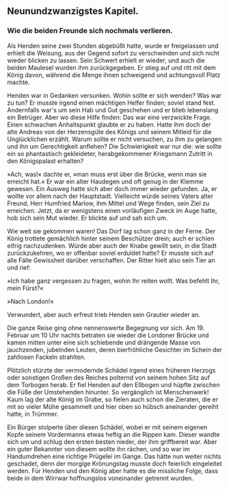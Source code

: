 
<h2>Neunundzwanzigstes Kapitel.</h2>

<h3>Wie die beiden Freunde sich nochmals verlieren.</h3>

Als Henden seine zwei Stunden abgebüßt hatte, wurde er freigelassen
und erhielt die Weisung, aus der Gegend sofort zu verschwinden
und sich nicht wieder blicken zu lassen. Sein Schwert erhielt
er wieder, und auch die beiden Maulesel wurden ihm zurückgegeben.
Er stieg auf und ritt mit dem König davon, während die
Menge ihnen schweigend und achtungsvoll Platz machte.

Henden war in Gedanken versunken. Wohin sollte er sich wenden?
Was war zu tun? Er musste irgend einen mächtigen Helfer finden;
soviel stand fest. Andernfalls war's um sein Hab und Gut geschehen
und er blieb lebenslang ein Betrüger. Aber wo diese Hilfe finden:
Das war eine verzwickte Frage. Einen schwachen Anhaltspunkt
glaubte er zu haben. Hatte ihm doch der alte Andreas von der Herzensgüte
des Königs und seinem Mitleid für die Unglücklichen erzählt.
Warum sollte er nicht versuchen, zu ihm zu gelangen und ihn um Gerechtigkeit
anflehen? Die Schwierigkeit war nur die: wie sollte ein
so phantastisch gekleideter, herabgekommener Kriegsmann Zutritt in
den Königspalast erhalten?

»Ach, was!« dachte er, »man muss erst über die Brücke, wenn man
sie erreicht hat.« Er war ein alter Haudegen und oft genug in der
Klemme gewesen. Ein Ausweg hatte sich aber doch immer wieder
gefunden. Ja, er wollte vor allem nach der Hauptstadt. Vielleicht
würde seines Vaters alter Freund, Herr Humfried Marlow, ihm
Mittel und Wege finden, sein Ziel zu erreichen. Jetzt, da er wenigstens
einen vorläufigen Zweck im Auge hatte, hob sich sein Mut wieder.
Er blickte auf und sah sich um.

Wie weit sie gekommen waren! Das Dorf lag schon ganz in der
Ferne. Der König trottete gemächlich hinter seinem Beschützer drein;
auch er schien eifrig nachzudenken. Würde aber auch der Knabe gewillt
sein, in die Stadt zurückzukehren, wo er offenbar soviel erduldet
hatte? Er musste sich auf alle Fälle Gewissheit darüber verschaffen.
Der Ritter hielt also sein Tier an und rief:
 

»Ich habe ganz vergessen zu fragen, wohin Ihr reiten wollt. Was
befehlt Ihr, mein Fürst?«

»Nach London!«

Verwundert, aber auch erfreut trieb Henden sein Grautier wieder
an.

Die ganze Reise ging ohne nennenswerte Begegnung vor sich.
Am 19. Februar um 10 Uhr nachts betraten sie wieder die Londoner
Brücke und kamen mitten unter eine sich schiebende und drängende
Masse von jauchzenden, jubelnden Leuten, deren bierfröhliche Gesichter
im Schein der zahllosen Fackeln strahlten.

Plötzlich stürzte der vermodernde Schädel irgend eines früheren
Herzogs oder sonstigen Großen des Reiches polternd von seinem
hohen Sitz auf dem Torbogen herab. Er fiel Henden auf den Ellbogen
und hüpfte zwischen die Füße der Umstehenden hinunter. So
vergänglich ist Menschenwerk! Kaum lag der alte König im Grabe,
so fielen auch schon die Zieraten, die er mit so vieler Mühe gesammelt
und hier oben so hübsch aneinander gereiht hatte, in Trümmer.

Ein Bürger stolperte über diesen Schädel, wobei er mit seinem
eigenen Kopfe seinem Vordermanns etwas heftig an die Rippen
kam. Dieser wandte sich um und schlug den ersten besten nieder, der
ihm griffbereit war. Aber ein guter Bekannter von diesem wollte
ihn rächen, und so war im Handumdrehen eine richtige Prügelei im
Gange. Das hätte nun weiter nichts geschadet, denn der morgige
Krönungstag musste doch feierlich eingeleitet werden. Für Henden
und den König aber hatte es die missliche Folge, dass beide in dem
Wirrwar hoffnungslos voneinander getrennt wurden.

